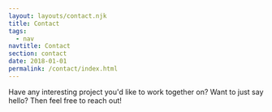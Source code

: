 ```yaml
---
layout: layouts/contact.njk
title: Contact
tags:
  - nav
navtitle: Contact
section: contact
date: 2018-01-01
permalink: /contact/index.html
---
```

Have any interesting project you'd like to work together on? Want to just say hello? Then feel free to reach out!
